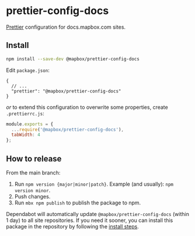 # prettier-config-docs

[Prettier](https://prettier.io) configuration for docs.mapbox.com sites.

## Install

```bash
npm install --save-dev @mapbox/prettier-config-docs
```

Edit `package.json`:

```jsonc
{
  // ...
  "prettier": "@mapbox/prettier-config-docs"
}
```

_or_ to extend this configuration to overwrite some properties, create `.prettierrc.js`:

```js
module.exports = {
  ...require('@mapbox/prettier-config-docs'),
  tabWidth: 4
};
```

## How to release

From the main branch:

1. Run `npm version {major|minor|patch}`. Example (and usually): `npm version minor`.
2. Push changes.
3. Run `mbx npm publish` to publish the package to npm.

Dependabot will automatically update `@mapbox/prettier-config-docs` (within 1 day) to all site repositories. If you need it sooner, you can install this package in the repository by following the [install steps](#install).
